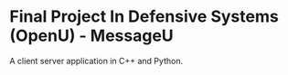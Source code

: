 # Final Project In Defensive Systems (OpenU) - MessageU
A client server application in C++ and Python.

